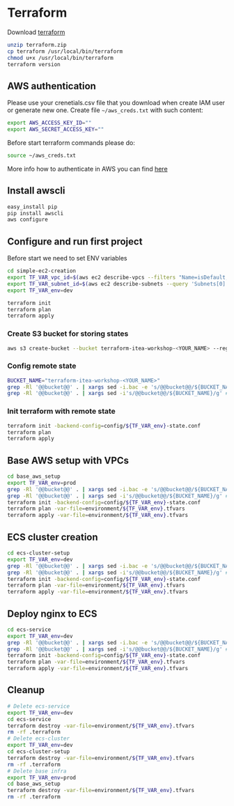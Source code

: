 # Terraform

Download [terraform](https://releases.hashicorp.com/terraform/0.11.14/)

```bash
unzip terraform.zip
cp terraform /usr/local/bin/terraform
chmod u+x /usr/local/bin/terraform
terraform version
```

## AWS authentication

Please use your crenetials.csv file that you download when create IAM user or generate
new one.
Create file `~/aws_creds.txt` with such content:

```bash
export AWS_ACCESS_KEY_ID=""
export AWS_SECRET_ACCESS_KEY=""
```

Before start terraform commands please do:

```bash
source ~/aws_creds.txt
```

More info how to authenticate in AWS you can find [here](https://www.terraform.io/docs/providers/aws/index.html#authentication)

## Install awscli

```bash
easy_install pip
pip install awscli
aws configure
```

## Configure and run first project

Before start we need to set ENV variables
```bash
cd simple-ec2-creation
export TF_VAR_vpc_id=$(aws ec2 describe-vpcs --filters "Name=isDefault, Values=true" --query 'Vpcs[*].{id:VpcId}' --output text --region us-east-1)
export TF_VAR_subnet_id=$(aws ec2 describe-subnets --query 'Subnets[0].{id:SubnetId}' --output text --region us-east-1)
export TF_VAR_env=dev
```

```bash
terraform init
terraform plan
terraform apply
```

### Create S3 bucket for storing states

```bash
aws s3 create-bucket --bucket terraform-itea-workshop-<YOUR_NAME> --region us-east-1
```

### Config remote state
```bash
BUCKET_NAME="terraform-itea-workshop-<YOUR_NAME>"
grep -Rl '@@bucket@@' . | xargs sed -i.bac -e 's/@@bucket@@/${BUCKET_NAME}/g' # For MAC
grep -Rl '@@bucket@@' . | xargs sed -i's/@@bucket@@/${BUCKET_NAME}/g' # On Linux
```

### Init terraform with remote state

```bash
terraform init -backend-config=config/${TF_VAR_env}-state.conf
terraform plan
terraform apply
```

## Base AWS setup with VPCs

```bash
cd base_aws_setup
export TF_VAR_env=prod
grep -Rl '@@bucket@@' . | xargs sed -i.bac -e 's/@@bucket@@/${BUCKET_NAME}/g' # For MAC
grep -Rl '@@bucket@@' . | xargs sed -i's/@@bucket@@/${BUCKET_NAME}/g' # On Linux
terraform init -backend-config=config/${TF_VAR_env}-state.conf
terraform plan -var-file=environment/${TF_VAR_env}.tfvars
terraform apply -var-file=environment/${TF_VAR_env}.tfvars
```

## ECS cluster creation

```bash
cd ecs-cluster-setup
export TF_VAR_env=dev
grep -Rl '@@bucket@@' . | xargs sed -i.bac -e 's/@@bucket@@/${BUCKET_NAME}/g' # For MAC
grep -Rl '@@bucket@@' . | xargs sed -i's/@@bucket@@/${BUCKET_NAME}/g' # On Linux
terraform init -backend-config=config/${TF_VAR_env}-state.conf
terraform plan -var-file=environment/${TF_VAR_env}.tfvars
terraform apply -var-file=environment/${TF_VAR_env}.tfvars
```

## Deploy nginx to ECS

```bash
cd ecs-service
export TF_VAR_env=dev
grep -Rl '@@bucket@@' . | xargs sed -i.bac -e 's/@@bucket@@/${BUCKET_NAME}/g' # For MAC
grep -Rl '@@bucket@@' . | xargs sed -i's/@@bucket@@/${BUCKET_NAME}/g' # On Linux
terraform init -backend-config=config/${TF_VAR_env}-state.conf
terraform plan -var-file=environment/${TF_VAR_env}.tfvars
terraform apply -var-file=environment/${TF_VAR_env}.tfvars
```

## Cleanup

```bash
# Delete ecs-service
export TF_VAR_env=dev
cd ecs-service
terraform destroy -var-file=environment/${TF_VAR_env}.tfvars
rm -rf .terraform
# Delete ecs-cluster
export TF_VAR_env=dev
cd ecs-cluster-setup
terraform destroy -var-file=environment/${TF_VAR_env}.tfvars
rm -rf .terraform
# Delete base infra
export TF_VAR_env=prod
cd base_aws_setup
terraform destroy -var-file=environment/${TF_VAR_env}.tfvars
rm -rf .terraform
```
